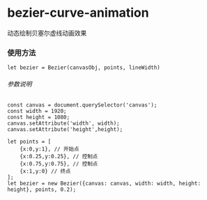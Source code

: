 # bezier-curve-animation
动态绘制贝塞尔虚线动画效果
### 使用方法
`let bezier = Bezier(canvasObj, points, lineWidth)`
###### 参数说明 #####
``` 
const canvas = document.querySelector('canvas');
const width = 1920;
const height = 1080;
canvas.setAttribute('width', width);
canvas.setAttribute('height',height);

let points = [
    {x:0,y:1}, // 开始点
    {x:0.25,y:0.25}, // 控制点
    {x:0.75,y:0.75}, // 控制点
    {x:1,y:0} // 终点
];
let bezier = new Bezier({canvas: canvas, width: width, height: height}, points, 0.2);
``` 
